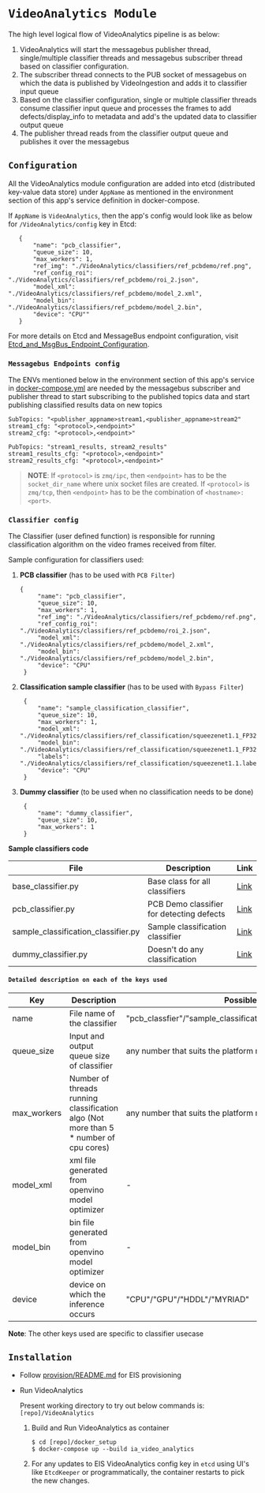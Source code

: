 # `VideoAnalytics Module`

The high level logical flow of VideoAnalytics pipeline is as below:

1. VideoAnalytics will start the messagebus publisher thread, single/multiple
   classifier threads and messagebus subscriber thread based on classifier
   configuration.
2. The subscriber thread connects to the PUB socket of messagebus on which
   the data is published by VideoIngestion and adds it to classifier
   input queue
3. Based on the classifier configuration, single or multiple classifier
   threads consume classifier input queue and processes the frames to
   add defects/display_info to metadata and add's the updated data to
   classifier output queue
4. The publisher thread reads from the classifier output queue and
   publishes it over the messagebus

## `Configuration`

All the VideoAnalytics module configuration are added into etcd (distributed
key-value data store) under `AppName` as mentioned in the
environment section of this app's service definition in docker-compose.

If `AppName` is `VideoAnalytics`, then the app's config would look like as below
 for `/VideoAnalytics/config` key in Etcd:
 ```
    {
        "name": "pcb_classifier",
        "queue_size": 10,
        "max_workers": 1,
        "ref_img": "./VideoAnalytics/classifiers/ref_pcbdemo/ref.png",
        "ref_config_roi": "./VideoAnalytics/classifiers/ref_pcbdemo/roi_2.json",
        "model_xml": "./VideoAnalytics/classifiers/ref_pcbdemo/model_2.xml",
        "model_bin": "./VideoAnalytics/classifiers/ref_pcbdemo/model_2.bin",
        "device": "CPU""
    }
 ```
For more details on Etcd and MessageBus endpoint configuration, visit [Etcd_and_MsgBus_Endpoint_Configuration](../Etcd_and_MsgBus_Endpoint_Configuration].md).


### `Messagebus Endpoints config`

The ENVs mentioned below in the environment section of this app's service in
[docker-compose.yml](../docker_setup/docker-compose.yml) are
needed by the messagebus subscriber and publisher thread to start subscribing
to the published topics data and start publishing classified results data on
new topics

```
SubTopics: "<publisher_appname>stream1,<publisher_appname>stream2"
stream1_cfg: "<protocol>,<endpoint>"
stream2_cfg: "<protocol>,<endpoint>"

PubTopics: "stream1_results, stream2_results"
stream1_results_cfg: "<protocol>,<endpoint>"
stream2_results_cfg: "<protocol>,<endpoint>"
```

> **NOTE**: If `<protocol>` is `zmq/ipc`, then `<endpoint>` has to be the
> `socket_dir_name` where unix socket files are created. If `<protocol>` is
> `zmq/tcp`, then `<endpoint>` has to be the combination of `<hostname>:<port>`.

### `Classifier config`

The Classifier (user defined function) is responsible for running classification
algorithm on the video frames received from filter.

Sample configuration for classifiers used:

1. **PCB classifier** (has to be used with `PCB Filter`)
   ```
   {
        "name": "pcb_classifier",
        "queue_size": 10,
        "max_workers": 1,
        "ref_img": "./VideoAnalytics/classifiers/ref_pcbdemo/ref.png",
        "ref_config_roi": "./VideoAnalytics/classifiers/ref_pcbdemo/roi_2.json",
        "model_xml": "./VideoAnalytics/classifiers/ref_pcbdemo/model_2.xml",
        "model_bin": "./VideoAnalytics/classifiers/ref_pcbdemo/model_2.bin",
        "device": "CPU"
    }
    ```

2. **Classification sample classifier** (has to be used with `Bypass Filter`)
   ```
    {
        "name": "sample_classification_classifier",
        "queue_size": 10,
        "max_workers": 1,
        "model_xml": "./VideoAnalytics/classifiers/ref_classification/squeezenet1.1_FP32.xml",
        "model_bin": "./VideoAnalytics/classifiers/ref_classification/squeezenet1.1_FP32.bin",
        "labels": "./VideoAnalytics/classifiers/ref_classification/squeezenet1.1.labels",
        "device": "CPU"
    }
   ```
3. **Dummy classifier** (to be used when no classification needs to be done)
   ```
    {
        "name": "dummy_classifier",
        "queue_size": 10,
        "max_workers": 1
    }
   ```

**Sample classifiers code**

|  File	                              | Description 	                             | Link  	                                                |
|---	                              |---	                                         |---	                                                    |
| base_classifier.py                  | Base class for all classifiers               | [Link](..libs/base_classifier.py)                        |
| pcb_classifier.py                   | PCB Demo classifier for detecting defects    | [Link](classifiers/pcb_classifier.py)                    |
| sample_classification_classifier.py | Sample classification classifier             | [Link](classifiers/sample_classification_classifier.py)  |
| dummy_classifier.py                 | Doesn't do any classification                | [Link](classifiers/dummy_classifier.py)                  |


#### `Detailed description on each of the keys used`

|  Key	        | Description 	                                    | Possible Values  	                             | Required/Optional |
|---	        |---	                                            |---	                                         |---	             |
|  name 	    |   File name of the classifier	                    |  "pcb_classfier"/"sample_classification_classifier"/"dummy_classifier" |   Required	|
|  queue_size 	|   Input and output queue size of classifier       | any number that suits the platform resources	 |  Required	     |
|  max_workers 	|   Number of threads running classification algo (Not more than 5 * number of cpu cores)	    |   any number that suits the platform resources | Required |
|  model_xml	|  xml file generated from openvino model optimizer | -                                              | Required          |
|  model_bin	|  bin file generated from openvino model optimizer | -                                              | Required          |
|  device	    |  device on which the inference occurs             | "CPU"/"GPU"/"HDDL"/"MYRIAD"                    | Required          |

**Note**: The other keys used are specific to classifier usecase

## `Installation`

* Follow [provision/README.md](../docker_setup/provision/README.md) for EIS provisioning

* Run VideoAnalytics

  Present working directory to try out below commands is: `[repo]/VideoAnalytics`

    1. Build and Run VideoAnalytics as container
        ```
        $ cd [repo]/docker_setup
        $ docker-compose up --build ia_video_analytics
        ```
    2. For any updates to EIS VideoAnalytics config key in `etcd` using UI's
       like `EtcdKeeper` or programmatically, the container restarts to pick the
       new changes.
